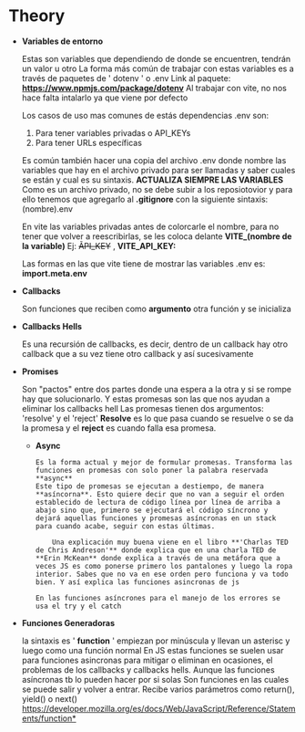 # Theory

- **Variables de entorno**

    Estas son variables que dependiendo de donde se encuentren, tendrán un valor u otro
    La forma más común de trabajar con estas variables es a través de paquetes de ' dotenv ' o .env
    Link al paquete: **<https://www.npmjs.com/package/dotenv>**
    Al trabajar con vite, no nos hace falta intalarlo ya que viene por defecto

    Los casos de uso mas comunes de estás dependencias .env son:

    1. Para tener variables privadas o API_KEYs
    2. Para tener URLs específicas

    Es común también hacer una copia del archivo .env donde nombre las variables que hay en el archivo privado para ser llamadas y saber cuales se están y cual es su sintaxis.
    **ACTUALIZA SIEMPRE LAS VARIABLES**
    Como es un archivo privado, no se debe subir a los reposiotovior y para ello tenemos que agregarlo al **.gitignore** con la siguiente sintaxis: (nombre).env

    En vite las variables privadas antes de colorcarle el nombre, para no tener que volver a reescribirlas, se les coloca delante **VITE_(nombre de la variable)**
    Ej: ~~ÃPI_KEY~~ , **VITE_API_KEY:**

    Las formas en las que vite tiene de mostrar las variables .env es: **import.meta.env**

- **Callbacks**

    Son funciones que reciben como **argumento** otra función y se inicializa

- **Callbacks Hells**

    Es una recursión de callbacks, es decir, dentro de un callback hay otro callback que a su vez tiene otro callback y así sucesivamente

- **Promises**

    Son "pactos" entre dos partes donde una espera a la otra y si se rompe hay que solucionarlo. Y estas promesas son las que nos ayudan a eliminar los callbacks hell
    Las promesas tienen dos argumentos: 'resolve' y el 'reject'
    **Resolve** es lo que pasa cuando se resuelve o se da la promesa y el **reject** es cuando falla esa promesa.

  - **Async**

        Es la forma actual y mejor de formular promesas. Transforma las funciones en promesas con solo poner la palabra reservada **async**
        Este tipo de promesas se ejecutan a destiempo, de manera **asíncorna**. Esto quiere decir que no van a seguir el orden establecido de lectura de código línea por línea de arriba a abajo sino que, primero se ejecutará el código síncrono y dejará aquellas funciones y promesas asíncronas en un stack para cuando acabe, seguir con estas últimas.

            Una explicación muy buena viene en el libro **'Charlas TED de Chris Andreson'** donde explica que en una charla TED de **Erin McKean** donde explica a través de una metáfora que a veces JS es como ponerse primero los pantalones y luego la ropa interior. Sabes que no va en ese orden pero funciona y va todo bien. Y así explica las funciones asincronas de js   

        En las funciones asíncrones para el manejo de los errores se usa el try y el catch
- **Funciones Generadoras**

    la sintaxis es ' **function** ' empiezan por minúscula y llevan un asterisc y luego como una función normal
    En JS estas funciones se suelen usar para funciones asincronas para mitigar o eliminan en ocasiones, el problemas de los callbacks y callbacks hells. Aunque las funciones asíncronas tb lo pueden hacer por si solas
    Son funciones en las cuales se puede salir y volver a entrar.
    Recibe varios parámetros como return(), yield() o next()
    <https://developer.mozilla.org/es/docs/Web/JavaScript/Reference/Statements/function*>
